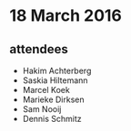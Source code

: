 # 18 March 2016
## attendees
- Hakim Achterberg
- Saskia Hiltemann
- Marcel Koek
- Marieke Dirksen
- Sam Nooij
- Dennis Schmitz
